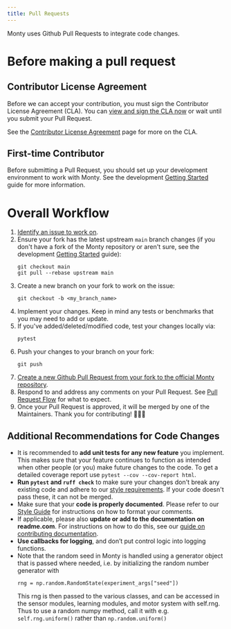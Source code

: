 ```yaml
---
title: Pull Requests
---
```

Monty uses Github Pull Requests to integrate code changes.

# Before making a pull request

## Contributor License Agreement

Before we can accept your contribution, you must sign the Contributor License Agreement (CLA). You can [view and sign the CLA now](https://github.com/thousandbrainsproject/cla/issues/new?template=01_sign_cla.yml&labels=signature+CLA+v1&title=Contributor+License+Agreement+v1+Signature) or wait until you submit your Pull Request.

See the [Contributor License Agreement](pull-requests/contributor-license-agreement.md) page for more on the CLA.

## First-time Contributor

Before submitting a Pull Request, you should set up your development environment to work with Monty. See the development [Getting Started](../how-to-use-monty/getting-started.md) guide for more information.

# Overall Workflow

1. [Identify an issue to work on](ways-to-contribute-to-code/identify-an-issue-to-work-on.md).
2. Ensure your fork has the latest upstream `main` branch changes (if you don't have a fork of the Monty repository or aren't sure, see the development [Getting Started](../how-to-use-monty/getting-started.md) guide):
   ```shell
   git checkout main
   git pull --rebase upstream main
   ```
3. Create a new branch on your fork to work on the issue:
   ```shell
   git checkout -b <my_branch_name>
   ```
4. Implement your changes. Keep in mind any tests or benchmarks that you may need to add or update.
5. If you've added/deleted/modified code, test your changes locally via:
   ```shell
   pytest
   ```
6. Push your changes to your branch on your fork:
   ```shell
   git push
   ```
7. [Create a new Github Pull Request from your fork to the official Monty repository](https://docs.github.com/en/pull-requests/collaborating-with-pull-requests/proposing-changes-to-your-work-with-pull-requests/creating-a-pull-request-from-a-fork).
8. Respond to and address any comments on your Pull Request. See [Pull Request Flow](pull-requests/pull-request-flow.md) for what to expect.
9. Once your Pull Request is approved, it will be merged by one of the Maintainers. Thank you for contributing! 🥳🎉🎊

## Additional Recommendations for Code Changes

- It is recommended to **add unit tests for any new feature** you implement. This makes sure that your feature continues to function as intended when other people (or you) make future changes to the code. To get a detailed coverage report use `pytest --cov --cov-report html`.
- **Run `pytest` and `ruff check`** to make sure your changes don't break any existing code and adhere to our [style requirements](style-guide.md). If your code doesn't pass these, it can not be merged.
- Make sure that your **code is properly documented**. Please refer to our [Style Guide](style-guide.md) for instructions on how to format your comments.
- If applicable, please also **update or add to the documentation on readme.com**. For instructions on how to do this, see our [guide on contributing documentation](documentation.md).
- **Use callbacks for logging**, and don’t put control logic into logging functions.
- Note that the random seed in Monty is handled using a generator object that is passed
  where needed, i.e. by initializing the random number generator with
  ```
  rng = np.random.RandomState(experiment_args["seed"])
  ```
  This rng is then passed to the various classes, and can be accessed in the sensor
  modules, learning modules, and motor system with self.rng. Thus to use a random
  numpy method, call it with e.g. `self.rng.uniform()` rather than `np.random.uniform()`